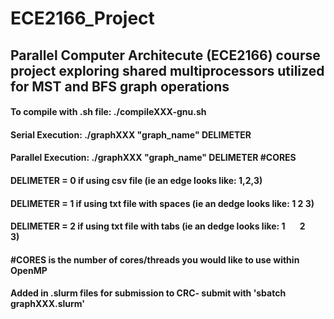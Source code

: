 # ECE2166_Project
## Parallel Computer Architecute (ECE2166) course project exploring shared multiprocessors utilized for MST and BFS graph operations 
#### To compile with .sh file: ./compileXXX-gnu.sh
####
#### Serial Execution: ./graphXXX "graph_name" DELIMETER
#### Parallel Execution: ./graphXXX "graph_name" DELIMETER #CORES
#### DELIMETER = 0 if using csv file (ie an edge looks like: 1,2,3)
#### DELIMETER = 1 if using txt file with spaces (ie an dedge looks like: 1 2 3)
#### DELIMETER = 2 if using txt file with tabs (ie an dedge looks like: 1 &nbsp;&nbsp;&nbsp;&nbsp;&nbsp; 2 &nbsp;&nbsp;&nbsp;&nbsp;&nbsp; 3)
#### #CORES is the number of cores/threads you would like to use within OpenMP 
####
#### Added in .slurm files for submission to CRC- submit with 'sbatch graphXXX.slurm'
